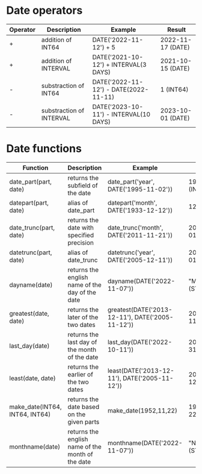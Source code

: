 # Date operators
| Operator | Description | Example | Result |
| ----------- | ----------- |  ----------- |  ----------- |
| + | addition of INT64 | DATE('2022-11-12') + 5  | 2022-11-17 (DATE) | 
| + | addition of INTERVAL | DATE('2021-10-12') + INTERVAL(3 DAYS) | 2021-10-15 (DATE) |
| - | substraction of INT64 | DATE('2022-11-12') - DATE(2022-11-11) | 1 (INT64)|
| - | substraction of INTERVAL | DATE('2023-10-11') - INTERVAL(10 DAYS) | 2023-10-01 (DATE) |
# Date functions
| Function | Description | Example | Result |
| ----------- | ----------- |  ----------- |  ----------- |
| date_part(part, date) | returns the subfield of the date | date_part('year', DATE('1995-11-02')) | 1995 (INT64) |
| datepart(part, date) | alias of date_part | datepart('month', DATE('1933-12-12')) | 12 (INT64) |
| date_trunc(part, date) | returns the date with specified precision | date_trunc('month', DATE('2011-11-21')) | 2011-11-01 (DATE) |
| datetrunc(part, date)	| alias of date_trunc | datetrunc('year', DATE('2005-12-11')) | 2005-12-01 (DATE) |
| dayname(date) | returns the english name of the day of the date | dayname(DATE('2022-11-07')) | "Monday" (STRING) | 
| greatest(date, date) | returns the later of the two dates | greatest(DATE('2013-12-11'), DATE('2005-11-12')) | 2013-12-11 (DATE) |
| last_day(date) | returns the last day of the month of the date | last_day(DATE('2022-10-11')) | 2022-10-31 (DATE) |
| least(date, date) | returns the earlier of the two dates | least(DATE('2013-12-11'), DATE('2005-11-12')) | 2005-11-12 (DATE) |
| make_date(INT64, INT64, INT64)	 | returns the date based on the given parts | make_date(1952,11,22) | 1952-11-22 (DATE) |
| monthname(date) | returns the english name of the month of the date | monthname(DATE('2022-11-07')) | "November" (STRING) |
